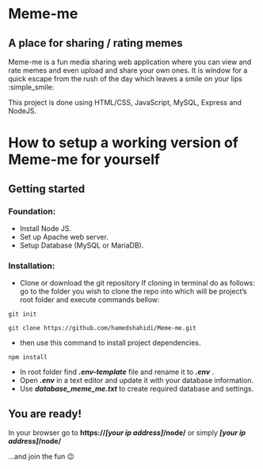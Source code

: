 # Meme-me 
## A place for sharing / rating memes

Meme-me is a fun media sharing web application where you can view and rate memes and even upload and share your own ones. It is window for a quick escape from the rush of the day which leaves a smile on your lips :simple_smile:

This project is done using HTML/CSS, JavaScript, MySQL, Express and NodeJS.


# How to setup a working version of Meme-me for yourself
## Getting started


### Foundation:

- Install Node JS.
- Set up Apache web server.
- Setup Database (MySQL or MariaDB).


### Installation:
- Clone or download the git repository
If cloning in terminal do as follows:
go to the folder you wish to clone the repo into which will be project’s root
folder and execute commands bellow:

 ```
 git init
 ```

 ```
 git clone https://github.com/hamedshahidi/Meme-me.git
 ```
 - then use this command to install project dependencies.
 ```
 npm install
 ```
- In root folder find  **_.env-template_** file and rename it to  **_.env_** .
- Open  **_.env_**  in a text editor and update it with your database information.
- Use **_database_meme_me.txt_** to create required database and settings.


## You are ready!

In your browser go to
**https://_[your ip address]_/node/** or simply **_[your ip address]_/node/**

...and join the fun :wink:
 












